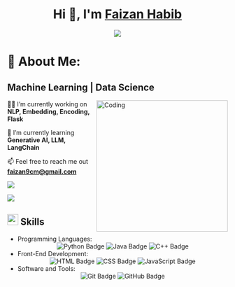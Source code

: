 <h1 align="center">Hi 👋, I'm <a href="" target="blank"> Faizan Habib</a></h1>

<p align="center">
  <a href="https://github.com/DenverCoder1/readme-typing-svg"><img src="https://readme-typing-svg.herokuapp.com?font=Time+New+Roman&amp;color=cyan&amp;size=25&amp;center=true&amp;vCenter=true&amp;width=600&amp;height=50&amp;lines=Artificial+Intelligence+Zeal++;Software+Developer;Computer+Science+Student;Love+to+learn+new+things..<3"></a>
</p>

# 💫 About Me:

<p>
  <h2>Machine Learning | Data Science </h2>
</p>

<img align="right" alt="Coding" width="300" src="https://i.pinimg.com/originals/81/17/8b/81178b47a8598f0c81c4799f2cdd4057.gif"></p>

<p>👨‍💻 I’m currently working on <strong>NLP, Embedding, Encoding, Flask</strong></p>
<p>🌱 I’m currently learning <strong>Generative AI, LLM, LangChain</strong></p>
<p>📫 Feel free to reach me out <strong><a href="mailto:faizan9cm@gmail.com">faizan9cm@gmail.com</a></strong></p>

<!--horizontal divider(gradiant)-->
<img src="https://user-images.githubusercontent.com/73097560/115834477-dbab4500-a447-11eb-908a-139a6edaec5c.gif">
<!--h1 without bottom border-->

<p><img src="https://user-images.githubusercontent.com/73097560/115834477-dbab4500-a447-11eb-908a-139a6edaec5c.gif"></p>
<h2 id="-skills"><img src="https://media2.giphy.com/media/QssGEmpkyEOhBCb7e1/giphy.gif?cid=ecf05e47a0n3gi1bfqntqmob8g9aid1oyj2wr3ds3mg700bl&amp;rid=giphy.gif" width="25"><b> Skills</b></h2>
<ul>
  <li>Programming Languages:
    <div align="center">
      <img src="https://img.shields.io/badge/-Python-306998?style=for-the-badge&amp;logo=python&amp;logoColor=FFD43B&amp;labelColor=282828" alt="Python Badge">
      <img src="https://img.shields.io/badge/-Java-C8102E?style=for-the-badge&amp;logo=java&amp;logoColor=ffffff&amp;labelColor=282828" alt="Java Badge">
      <img src="https://img.shields.io/badge/-C++-00599C?style=for-the-badge&amp;logo=cplusplus&amp;logoColor=ffffff&amp;labelColor=282828" alt="C++ Badge">
    </div>
  </li>
  <li>Front-End Development:
    <div align="center">
      <img src="https://img.shields.io/badge/-HTML-E44D26?style=for-the-badge&amp;logo=html5&amp;logoColor=ffffff&amp;labelColor=282828" alt="HTML Badge">
      <img src="https://img.shields.io/badge/-CSS-1572B6?style=for-the-badge&amp;logo=css3&amp;logoColor=ffffff&amp;labelColor=282828" alt="CSS Badge">
      <img src="https://img.shields.io/badge/-JavaScript-F7E018?style=for-the-badge&amp;logo=javascript&amp;logoColor=000000&amp;labelColor=282828" alt="JavaScript Badge">
    </div>
  </li>
  <li>Software and Tools:
    <div align="center">
      <img src="https://img.shields.io/badge/-Git-F05032?style=for-the-badge&amp;logo=git&amp;logoColor=ffffff&amp;labelColor=282828" alt="Git Badge">
      <img src="https://img.shields.io/badge/-GitHub-181717?style=for-the-badge&amp;logo=github&amp;logoColor=ffffff&amp;labelColor=282828" alt="GitHub Badge">
    </div>
  </li>
</ul>


<!--
**faizan9cm/faizan9cm** is a ✨ _special_ ✨ repository because its `README.md` (this file) appears on your GitHub profile.
-->
